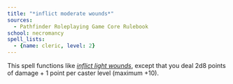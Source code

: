 ```yaml
---
title: "*inflict moderate wounds*"
sources:
  - Pathfinder Roleplaying Game Core Rulebook
school: necromancy
spell_lists:
  - {name: cleric, level: 2}
---
```


This spell functions like [*inflict light wounds*](/spells/inflict-light-wounds/), except that you deal 2d8 points of damage + 1 point per caster level (maximum +10).

